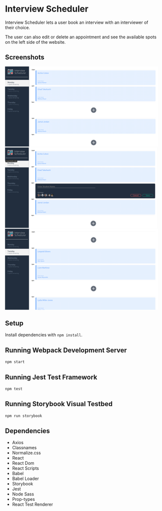 # Interview Scheduler
Interview Scheduler lets a user book an interview with an interviewer of their choice.

The user can also edit or delete an appointment and see the available spots on the left side of the website.

## Screenshots

!["Screenshot of Main page View"](https://raw.githubusercontent.com/antotm99/scheduler/master/docs/Main.png)
!["Screenshot of Adding a New Appointment"](https://raw.githubusercontent.com/antotm99/scheduler/master/docs/create_appointment.png)
!["Screenshot of a Different Day"](https://raw.githubusercontent.com/antotm99/scheduler/master/docs/different_day.png)

## Setup

Install dependencies with `npm install`.

## Running Webpack Development Server

```sh
npm start
```

## Running Jest Test Framework

```sh
npm test
```

## Running Storybook Visual Testbed

```sh
npm run storybook
```
## Dependencies
  * Axios
  * Classnames
  * Normalize.css
  * React
  * React Dom
  * React Scripts
  * Babel
  * Babel Loader
  * Storybook
  * Jest
  * Node Sass
  * Prop-types
  * React Test Renderer